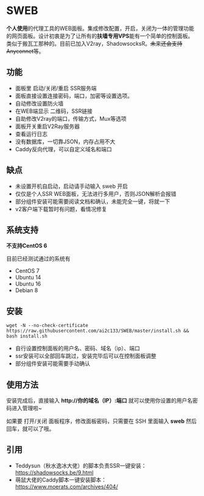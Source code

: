 # SWEB
**个人使用**的代理工具的WEB面板。集成修改配置，开启，关闭为一体的管理功能的网页面板。设计初衷是为了让所有的**扶墙专用VPS**能有一个简单的控制面板。类似于搬瓦工那种的。目前已加入V2ray，ShadowsocksR。~~未来还会支持 Anyconnet等~~。

## 功能

- 面板里 启动/关闭/重启 SSR服务端
- 面板直接设置连接密码，端口，加密等设置选项。
- 自动修改设置防火墙
- 在WEB端显示 二维码，SSR链接
- 自助修改V2ray的端口，传输方式，Mux等选项
- 面板开关重启V2Ray服务器
- 查看运行日志
- 没有数据库，一切靠JSON，内存占用不大
- Caddy反向代理，可以自定义域名和端口


## 缺点

- 未设置开机自启动，启动请手动输入 sweb 开启
- 仅仅是个人SSR WEB面板，无法进行多用户，否则JSON解析会报错
- 部分组件安装可能需要阅读文档和确认，未能完全一键，将就一下
- v2客户端下载暂时有问题，看情况修复

## 系统支持

**不支持CentOS 6**

目前已经测试通过的系统有

- CentOS 7
- Ubuntu 14
- Ubuntu 16
- Debian 8

## 安装

```shell
wget -N --no-check-certificate  https://raw.githubusercontent.com/ai2c133/SWEB/master/install.sh && bash install.sh
```
- 自行设置控制面板的用户名、密码、域名（ip）、端口
- ssr安装可以全部回车跳过，安装完毕后可以在控制面板调整
- 部分组件安装可能需要手动确认

## 使用方法

安装完成后，直接输入 **http://你的域名（IP）:端口** 就可以使用你设置的用户名密码进入管理啦~ 

如果要 打开/关闭 面板程序，修改面板密码，只需要在 SSH 里面输入 **sweb** 然后回车，就可以了哦。


## 引用

- Teddysun（秋水逸冰大佬）的脚本负责SSR一键安装：https://shadowsocks.be/9.html
- 萌鼠大佬的Caddy脚本一键安装脚本：https://www.moerats.com/archives/404/


